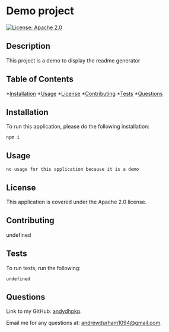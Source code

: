 # Demo project

  [![License: Apache 2.0](https://img.shields.io/badge/license-Apache%202.0-red)](https://opensource.org/licenses/Apache-2.0)

  ## Description

  This project is a demo to display the readme generator

  ## Table of Contents

  *[Installation](#installation)
  *[Usage](#usage)
  *[License](#license)
  *[Contributing](#contributing)
  *[Tests](#tests)
  *[Questions](#questions)

  ## Installation

  To run this application, please do the following installation:
  
  `
  npm i 
  `

  ## Usage

  `
  no usage for this application because it is a demo
  `

  ## License
    

This application is covered under the Apache 2.0 license.

  ## Contributing

  undefined

  ## Tests

  To run tests, run the following:

  `
  undefined
  `

  ## Questions

  Link to my GitHub: [andydhpkp](https://github.com/andydhpkp).

  Email me for any questions at: [andrewdurham1094@gmail.com](mailto:andrewdurham1094@gmail.com).

